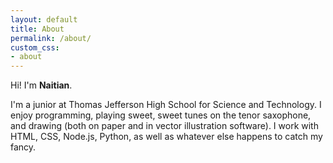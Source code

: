 ```yaml
---
layout: default
title: About
permalink: /about/
custom_css:
- about
---
```


Hi! I'm **Naitian**.

I'm a junior at Thomas Jefferson High School for Science and Technology. I enjoy
programming, playing sweet, sweet tunes on the tenor saxophone, and drawing
(both on paper and in vector illustration software). I work with HTML, CSS,
Node.js, Python, as well as whatever else happens to catch my fancy.
